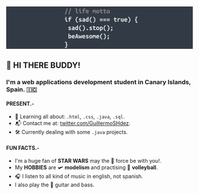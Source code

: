 <p align-items="center">
  <img src="https://github.com/GuillermoSH/1oDAW/blob/main/Imagenes/fondobio.jpg" title="Imagen Fondo Perfil" alt="Imagen Fondo Perfil">
</p>

## 🤘 HI THERE BUDDY!
### I'm a web applications development student in Canary Islands, Spain. 🇮🇨
#### PRESENT.-
- 🌱 Learning all about: `.html`, `.css`, `.java`, `.sql`.
- 📬 Contact me at: [twitter.com/GuillermoSHdez](twitter.com/GuillermoSHdez).
- 🛠️ Currently dealing with some `.java` projects.
#### FUN FACTS.-
- I'm a huge fan of **STAR WARS** may the 🦾 force be with you!.
- My **HOBBIES** are 🛩️ **modelism** and practising 🏐 **volleyball**.
- 🎧 I listen to all kind of music in english, not spanish.
- I also play the 🎸 guitar and bass.
